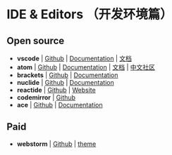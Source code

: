 # IDE & Editors （开发环境篇）

## Open source

- **vscode** | [Github](https://github.com/Microsoft/vscode) | [Documentation](https://code.visualstudio.com/docs) | [文档](https://jeasonstudio.gitbooks.io/vscode-cn-doc/content/)
- **atom** | [Github](https://github.com/atom/atom) | [Documentation](https://atom.io/docs) | [文档](https://atom.io/) | [中文社区](https://atom-china.org/)
- **brackets** | [Github](https://github.com/adobe/brackets) | [Documentation](http://brackets.io/docs/current/modules/brackets.html)
- **nuclide** | [Github](https://github.com/facebook/nuclide) | [Documentation](https://nuclide.io/docs/quick-start/getting-started/)
- **reactide** | [Github](https://github.com/reactide/reactide) | [Website](http://reactide.io/)
- **codemirror** | [Github](https://github.com/codemirror/CodeMirror)
- **ace** | [Github](https://github.com/ajaxorg/ace) | [Documentation](https://ace.c9.io/)


## Paid

- **webstorm** | [Github](https://www.jetbrains.com/webstorm) | [theme](http://www.riaway.com/theme.php)

